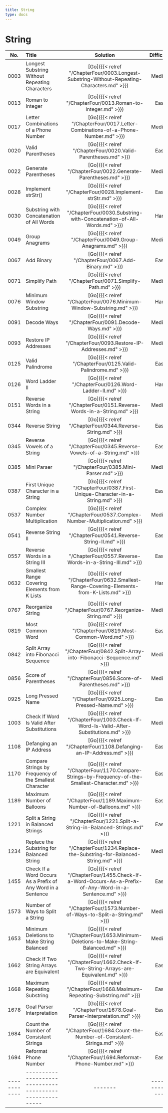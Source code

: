 ```yaml
---
title: String
type: docs
---
```


# String


| No.      | Title | Solution | Difficulty | TimeComplexity | SpaceComplexity |Favorite| Acceptance |
|:--------:|:------- | :--------: | :----------: | :----: | :-----: | :-----: |:-----: |
|0003|Longest Substring Without Repeating Characters|[Go]({{< relref "/ChapterFour/0003.Longest-Substring-Without-Repeating-Characters.md" >}})|Medium| O(n)| O(1)|❤️|31.3%|
|0013|Roman to Integer|[Go]({{< relref "/ChapterFour/0013.Roman-to-Integer.md" >}})|Easy||||56.4%|
|0017|Letter Combinations of a Phone Number|[Go]({{< relref "/ChapterFour/0017.Letter-Combinations-of-a-Phone-Number.md" >}})|Medium| O(log n)| O(1)||48.6%|
|0020|Valid Parentheses|[Go]({{< relref "/ChapterFour/0020.Valid-Parentheses.md" >}})|Easy| O(log n)| O(1)||39.5%|
|0022|Generate Parentheses|[Go]({{< relref "/ChapterFour/0022.Generate-Parentheses.md" >}})|Medium| O(log n)| O(1)||64.8%|
|0028|Implement strStr()|[Go]({{< relref "/ChapterFour/0028.Implement-strStr.md" >}})|Easy| O(n)| O(1)||35.0%|
|0030|Substring with Concatenation of All Words|[Go]({{< relref "/ChapterFour/0030.Substring-with-Concatenation-of-All-Words.md" >}})|Hard| O(n)| O(n)|❤️|26.0%|
|0049|Group Anagrams|[Go]({{< relref "/ChapterFour/0049.Group-Anagrams.md" >}})|Medium| O(n log n)| O(n)||58.8%|
|0067|Add Binary|[Go]({{< relref "/ChapterFour/0067.Add-Binary.md" >}})|Easy||||46.6%|
|0071|Simplify Path|[Go]({{< relref "/ChapterFour/0071.Simplify-Path.md" >}})|Medium| O(n)| O(n)||33.6%|
|0076|Minimum Window Substring|[Go]({{< relref "/ChapterFour/0076.Minimum-Window-Substring.md" >}})|Hard| O(n)| O(n)|❤️|35.7%|
|0091|Decode Ways|[Go]({{< relref "/ChapterFour/0091.Decode-Ways.md" >}})|Medium| O(n)| O(n)||26.2%|
|0093|Restore IP Addresses|[Go]({{< relref "/ChapterFour/0093.Restore-IP-Addresses.md" >}})|Medium| O(n)| O(n)|❤️|37.2%|
|0125|Valid Palindrome|[Go]({{< relref "/ChapterFour/0125.Valid-Palindrome.md" >}})|Easy| O(n)| O(1)||37.9%|
|0126|Word Ladder II|[Go]({{< relref "/ChapterFour/0126.Word-Ladder-II.md" >}})|Hard| O(n)| O(n^2)|❤️|23.4%|
|0151|Reverse Words in a String|[Go]({{< relref "/ChapterFour/0151.Reverse-Words-in-a-String.md" >}})|Medium||||23.3%|
|0344|Reverse String|[Go]({{< relref "/ChapterFour/0344.Reverse-String.md" >}})|Easy| O(n)| O(1)||70.0%|
|0345|Reverse Vowels of a String|[Go]({{< relref "/ChapterFour/0345.Reverse-Vowels-of-a-String.md" >}})|Easy| O(n)| O(1)||44.9%|
|0385|Mini Parser|[Go]({{< relref "/ChapterFour/0385.Mini-Parser.md" >}})|Medium||||34.3%|
|0387|First Unique Character in a String|[Go]({{< relref "/ChapterFour/0387.First-Unique-Character-in-a-String.md" >}})|Easy||||53.7%|
|0537|Complex Number Multiplication|[Go]({{< relref "/ChapterFour/0537.Complex-Number-Multiplication.md" >}})|Medium||||68.3%|
|0541|Reverse String II|[Go]({{< relref "/ChapterFour/0541.Reverse-String-II.md" >}})|Easy||||49.0%|
|0557|Reverse Words in a String III|[Go]({{< relref "/ChapterFour/0557.Reverse-Words-in-a-String-III.md" >}})|Easy||||71.5%|
|0632|Smallest Range Covering Elements from K Lists|[Go]({{< relref "/ChapterFour/0632.Smallest-Range-Covering-Elements-from-K-Lists.md" >}})|Hard||||53.9%|
|0767|Reorganize String|[Go]({{< relref "/ChapterFour/0767.Reorganize-String.md" >}})|Medium| O(n log n)| O(log n)  |❤️|49.9%|
|0819|Most Common Word|[Go]({{< relref "/ChapterFour/0819.Most-Common-Word.md" >}})|Easy||||45.4%|
|0842|Split Array into Fibonacci Sequence|[Go]({{< relref "/ChapterFour/0842.Split-Array-into-Fibonacci-Sequence.md" >}})|Medium| O(n^2)| O(1)|❤️|36.7%|
|0856|Score of Parentheses|[Go]({{< relref "/ChapterFour/0856.Score-of-Parentheses.md" >}})|Medium| O(n)| O(n)||62.2%|
|0925|Long Pressed Name|[Go]({{< relref "/ChapterFour/0925.Long-Pressed-Name.md" >}})|Easy| O(n)| O(1)||38.4%|
|1003|Check If Word Is Valid After Substitutions|[Go]({{< relref "/ChapterFour/1003.Check-If-Word-Is-Valid-After-Substitutions.md" >}})|Medium| O(n)| O(1)||56.1%|
|1108|Defanging an IP Address|[Go]({{< relref "/ChapterFour/1108.Defanging-an-IP-Address.md" >}})|Easy||||88.5%|
|1170|Compare Strings by Frequency of the Smallest Character|[Go]({{< relref "/ChapterFour/1170.Compare-Strings-by-Frequency-of-the-Smallest-Character.md" >}})|Easy||||59.5%|
|1189|Maximum Number of Balloons|[Go]({{< relref "/ChapterFour/1189.Maximum-Number-of-Balloons.md" >}})|Easy||||61.8%|
|1221|Split a String in Balanced Strings|[Go]({{< relref "/ChapterFour/1221.Split-a-String-in-Balanced-Strings.md" >}})|Easy||||84.0%|
|1234|Replace the Substring for Balanced String|[Go]({{< relref "/ChapterFour/1234.Replace-the-Substring-for-Balanced-String.md" >}})|Medium||||34.4%|
|1455|Check If a Word Occurs As a Prefix of Any Word in a Sentence|[Go]({{< relref "/ChapterFour/1455.Check-If-a-Word-Occurs-As-a-Prefix-of-Any-Word-in-a-Sentence.md" >}})|Easy||||64.7%|
|1573|Number of Ways to Split a String|[Go]({{< relref "/ChapterFour/1573.Number-of-Ways-to-Split-a-String.md" >}})|Medium||||30.8%|
|1653|Minimum Deletions to Make String Balanced|[Go]({{< relref "/ChapterFour/1653.Minimum-Deletions-to-Make-String-Balanced.md" >}})|Medium||||49.7%|
|1662|Check If Two String Arrays are Equivalent|[Go]({{< relref "/ChapterFour/1662.Check-If-Two-String-Arrays-are-Equivalent.md" >}})|Easy||||83.7%|
|1668|Maximum Repeating Substring|[Go]({{< relref "/ChapterFour/1668.Maximum-Repeating-Substring.md" >}})|Easy||||38.7%|
|1678|Goal Parser Interpretation|[Go]({{< relref "/ChapterFour/1678.Goal-Parser-Interpretation.md" >}})|Easy||||86.7%|
|1684|Count the Number of Consistent Strings|[Go]({{< relref "/ChapterFour/1684.Count-the-Number-of-Consistent-Strings.md" >}})|Easy||||84.2%|
|1694|Reformat Phone Number|[Go]({{< relref "/ChapterFour/1694.Reformat-Phone-Number.md" >}})|Easy||||67.1%|
|------------|-------------------------------------------------------|-------| ----------------| ---------------|-------------|-------------|-------------|
